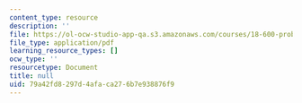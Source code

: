 ```yaml
---
content_type: resource
description: ''
file: https://ol-ocw-studio-app-qa.s3.amazonaws.com/courses/18-600-probability-and-random-variables-fall-2019/79a42fd8297d4afaca276b7e938876f9_MIT18_600F19_lec21.pdf
file_type: application/pdf
learning_resource_types: []
ocw_type: ''
resourcetype: Document
title: null
uid: 79a42fd8-297d-4afa-ca27-6b7e938876f9
---
```

